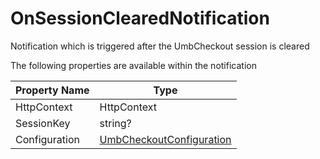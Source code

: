 # OnSessionClearedNotification

Notification which is triggered after the UmbCheckout session is cleared

The following properties are available within the notification

| Property Name | Type                                                                                         |
| ------------- | -------------------------------------------------------------------------------------------- |
| HttpContext   | HttpContext                                                                                  |
| SessionKey    | string?                                                                                      |
| Configuration | [UmbCheckoutConfiguration](../../core-services/object-reference/umbcheckoutconfiguration.md) |
